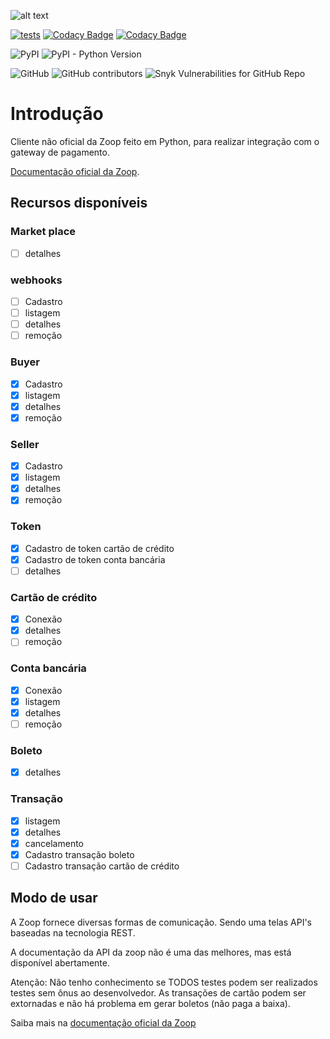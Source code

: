 ![alt text](https://zoop.com.br/wp-content/themes/zoop/img/logo.svg "Zoop")

[![tests](https://img.shields.io/github/workflow/status/imobanco/zoop-wrapper/Python%20application%20tests)](https://github.com/imobanco/zoop-wrapper/actions)
[![Codacy Badge](https://api.codacy.com/project/badge/Grade/d78080aeddcc411696a91bb18f9fe953)](https://www.codacy.com/gh/imobanco/zoop-wrapper?utm_source=github.com&amp;utm_medium=referral&amp;utm_content=imobanco/zoop-wrapper&amp;utm_campaign=Badge_Grade)
[![Codacy Badge](https://api.codacy.com/project/badge/Coverage/d78080aeddcc411696a91bb18f9fe953)](https://www.codacy.com/gh/imobanco/zoop-wrapper?utm_source=github.com&amp;utm_medium=referral&amp;utm_content=imobanco/zoop-wrapper&amp;utm_campaign=Badge_Coverage)

![PyPI](https://img.shields.io/pypi/v/zoop-wrapper)
![PyPI - Python Version](https://img.shields.io/pypi/pyversions/zoop-wrapper)

![GitHub](https://img.shields.io/github/license/imobanco/zoop-wrapper)
![GitHub contributors](https://img.shields.io/github/contributors/imobanco/zoop-wrapper)
![Snyk Vulnerabilities for GitHub Repo](https://img.shields.io/snyk/vulnerabilities/github/imobanco/zoop-wrapper)

# Introdução
Cliente não oficial da Zoop feito em Python, para realizar integração com o gateway de pagamento.

[Documentação oficial da Zoop](https://docs.zoop.co/).

## Recursos disponíveis

### Market place
- [ ] detalhes

### webhooks
- [ ] Cadastro
- [ ] listagem
- [ ] detalhes
- [ ] remoção

### Buyer
- [x] Cadastro
- [x] listagem
- [x] detalhes
- [x] remoção

### Seller
- [x] Cadastro
- [x] listagem
- [x] detalhes
- [x] remoção

### Token
- [x] Cadastro de token cartão de crédito
- [x] Cadastro de token conta bancária
- [ ] detalhes

### Cartão de crédito
- [x] Conexão
- [x] detalhes
- [ ] remoção

### Conta bancária
- [x] Conexão
- [x] listagem
- [x] detalhes
- [ ] remoção

### Boleto
- [x] detalhes

### Transação
- [x] listagem
- [x] detalhes
- [x] cancelamento
- [x] Cadastro transação boleto
- [ ] Cadastro transação cartão de crédito

## Modo de usar
A Zoop fornece diversas formas de comunicação. Sendo uma telas API's baseadas na tecnologia REST.

A documentação da API da zoop não é uma das melhores, mas está disponível abertamente.

Atenção: Não tenho conhecimento se TODOS testes podem ser realizados testes sem ônus ao desenvolvedor. 
As transações de cartão podem ser extornadas e não há problema em gerar boletos (não paga a baixa).

Saiba mais na [documentação oficial da Zoop](https://docs.zoop.co/docs/introdu%C3%A7%C3%A3o-a-zoop)